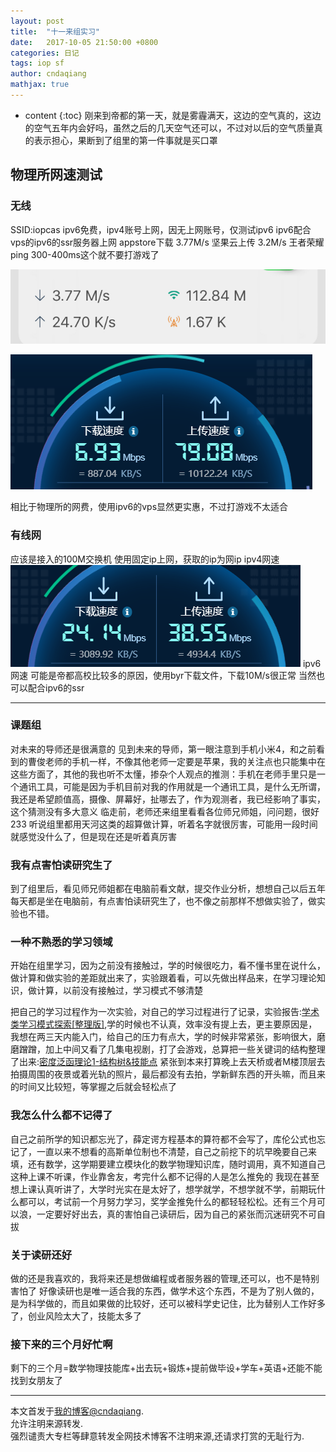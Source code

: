 ```yaml
---
layout: post
title:  "十一来组实习"
date:   2017-10-05 21:50:00 +0800
categories: 日记
tags: iop sf
author: cndaqiang
mathjax: true
---
```

* content
{:toc}
刚来到帝都的第一天，就是雾霾满天，这边的空气真的，这边的空气五年内会好吗，虽然之后的几天空气还可以，不过对以后的空气质量真的表示担心，果断到了组里的第一件事就是买口罩




## 物理所网速测试
### 无线
SSID:iopcas
ipv6免费，ipv4账号上网，因无上网账号，仅测试ipv6
ipv6配合vps的ipv6的ssr服务器上网
appstore下载 3.77M/s
坚果云上传 3.2M/s
王者荣耀ping 300-400ms这个就不要打游戏了

![手机ipv6 ssr，AppStore下载](/uploads/2017/10/086a959fe63b2eab107cdd963b788f01.png)


![PC ipv6 ssr 网速测试](/uploads/2017/10/13dc3bcdd18a7141d4e0983214432568.png)

相比于物理所的网费，使用ipv6的vps显然更实惠，不过打游戏不太适合
### 有线网
应该是接入的100M交换机
使用固定ip上网，获取的ip为网ip
ipv4网速
![](/uploads/2017/10/ee51bc303ae3f75f8f1d1b9b611bb43c.png)
ipv6网速
可能是帝都高校比较多的原因，使用byr下载文件，下载10M/s很正常
当然也可以配合ipv6的ssr

---
### 课题组
对未来的导师还是很满意的
见到未来的导师，第一眼注意到手机小米4，和之前看到的曹俊老师的手机一样，不像其他老师一定要是苹果，我的关注点也只能集中在这些方面了，其他的我也听不太懂，掺杂个人观点的推测：手机在老师手里只是一个通讯工具，可能是因为手机目前对我的作用就是一个通讯工具，是什么无所谓，我还是希望颜值高，摄像、屏幕好，扯哪去了，作为观测者，我已经影响了事实，这个猜测没有多大意义
临走前，老师还来组里看看各位师兄师姐，问问题，很好233
听说组里都用天河这类的超算做计算，听着名字就很厉害，可能用一段时间就感觉没什么了，但是现在还是听着真厉害

### 我有点害怕读研究生了
到了组里后，看见师兄师姐都在电脑前看文献，提交作业分析，想想自己以后五年每天都是坐在电脑前，有点害怕读研究生了，也不像之前那样不想做实验了，做实验也不错。
### 一种不熟悉的学习领域
开始在组里学习，因为之前没有接触过，学的时候很吃力，看不懂书里在说什么，做计算和做实验的差距就出来了，实验跟着看，可以先做出样品来，在学习理论知识，做计算，以前没有接触过，学习模式不够清楚

把自己的学习过程作为一次实验，对自己的学习过程进行了记录，实验报告:[学术类学习模式探索[整理版]](/2017/10/04/sci/),学的时候也不认真，效率没有提上去，更主要原因是，我想在两三天内能入门，给自己的压力有点大，学的时候非常紧张，影响很大，磨磨蹭蹭，加上中间又看了几集电视剧，打了会游戏，总算把一些关键词的结构整理了出来:[密度泛函理论1-结构树&技能点](/2017/10/02/dft/)
紧张到本来打算晚上去天桥或者M楼顶层去拍摄周围的夜景或着光轨的照片，最后都没有去拍，学新鲜东西的开头嘛，而且来的时间又比较短，等掌握之后就会轻松点了
### 我怎么什么都不记得了
自己之前所学的知识都忘光了，薛定谔方程基本的算符都不会写了，库伦公式也忘记了，一直以来不想看的高斯单位制也不清楚，自己之前挖下的坑早晚要自己来填，还有数学，这学期要建立模块化的数学物理知识库，随时调用，真不知道自己这种上课不听课，作业靠舍友，考完什么都不记得的人是怎么推免的
我现在甚至想上课认真听讲了，大学时光实在是太好了，想学就学，不想学就不学，前期玩什么都可以，考试前一个月努力学习，奖学金推免什么的都轻轻松松。还有三个月可以浪，一定要好好出去，真的害怕自己读研后，因为自己的紧张而沉迷研究不可自拔
### 关于读研还好
做的还是我喜欢的，我将来还是想做编程或者服务器的管理,还可以，也不是特别害怕了
好像读研也是唯一适合我的东西，做学术这个东西，不是为了别人做的，是为科学做的，而且如果做的比较好，还可以被科学史记住，比为替别人工作好多了，创业风险太大了，技能太多了
### 接下来的三个月好忙啊
剩下的三个月=数学物理技能库+出去玩+锻炼+提前做毕设+学车+英语+还能不能找到女朋友了



------
本文首发于[我的博客@cndaqiang](https://cndaqiang.github.io/).<br>
允许注明来源转发.<br>
强烈谴责大专栏等肆意转发全网技术博客不注明来源,还请求打赏的无耻行为.
